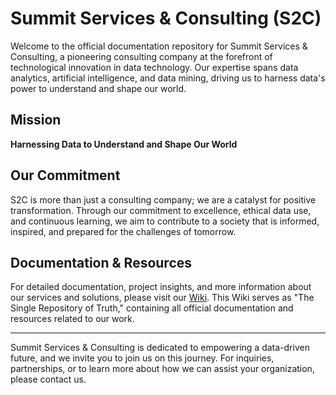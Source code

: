 # Summit Services & Consulting (S2C)

Welcome to the official documentation repository for Summit Services & Consulting, a pioneering consulting company at the forefront of technological innovation in data technology. Our expertise spans data analytics, artificial intelligence, and data mining, driving us to harness data's power to understand and shape our world.

## Mission

**Harnessing Data to Understand and Shape Our World**

## Our Commitment

S2C is more than just a consulting company; we are a catalyst for positive transformation. Through our commitment to excellence, ethical data use, and continuous learning, we aim to contribute to a society that is informed, inspired, and prepared for the challenges of tomorrow.

## Documentation & Resources

For detailed documentation, project insights, and more information about our services and solutions, please visit our [Wiki](https://standing-phlox-cf3.notion.site/126460545f0646079ef3ef7dfeb56521?v=a6338cba7f7d470096e1ded9b5d2d0b4). This Wiki serves as "The Single Repository of Truth," containing all official documentation and resources related to our work.

---

Summit Services & Consulting is dedicated to empowering a data-driven future, and we invite you to join us on this journey. For inquiries, partnerships, or to learn more about how we can assist your organization, please contact us.
